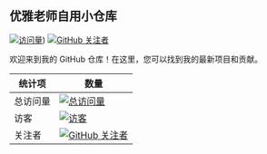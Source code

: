 优雅老师自用小仓库
--

[![访问量](https://komarev.com/ghpvc/?username=Yu9191)](https://github.com/AlookB/qx))
[![GitHub 关注者](https://img.shields.io/github/followers/Yu9191?style=social)](https://github.com/AlookB/qx)

欢迎来到我的 GitHub 仓库！在这里，您可以找到我的最新项目和贡献。

| 统计项   | 数量                                                                 |
| -------- | -------------------------------------------------------------------- |
| 总访问量 | [![总访问量](https://komarev.com/ghpvc/?username=Yu9191)](https://github.com/Yu9191) |
| 访客     | [![访客](https://visitor-badge.glitch.me/badge?page_id=Yu9191.Yu9191)](https://github.com/Yu9191) |
| 关注者   | [![GitHub 关注者](https://img.shields.io/github/followers/Yu9191?style=social)](https://github.com/Yu9191) |


